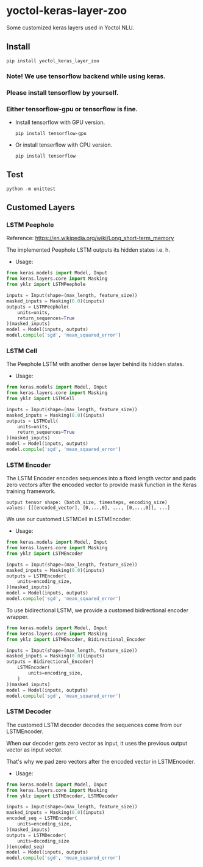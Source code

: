 # yoctol-keras-layer-zoo
Some customized keras layers used in Yoctol NLU.

## Install

`pip install yoctol_keras_layer_zoo`

### Note! We use tensorflow backend while using keras. 
### Please install tensorflow by yourself. 
### Either tensorflow-gpu or tensorflow is fine.

  * Install tensorflow with GPU version.

    `pip install tensorflow-gpu`

  * Or install tenserflow with CPU version.

    `pip install tensorflow`

## Test

`python -m unittest`

## Customed Layers

### LSTM Peephole

Reference: https://en.wikipedia.org/wiki/Long_short-term_memory

The implemented Peephole LSTM outputs its hidden states i.e. h.

 * Usage:
 
 ```python
 from keras.models import Model, Input
 from keras.layers.core import Masking
 from yklz import LSTMPeephole
 
 inputs = Input(shape=(max_length, feature_size))
 masked_inputs = Masking(0.0)(inputs)
 outputs = LSTMPeephole(
     units=units,
     return_sequences=True
 )(masked_inputs)
 model = Model(inputs, outputs)
 model.compile('sgd', 'mean_squared_error')
 ```

### LSTM Cell

The Peephole LSTM with another dense layer behind its hidden states.

 * Usage:
 
 ```python
 from keras.models import Model, Input
 from keras.layers.core import Masking
 from yklz import LSTMCell
 
 inputs = Input(shape=(max_length, feature_size))
 masked_inputs = Masking(0.0)(inputs)
 outputs = LSTMCell(
     units=units,
     return_sequences=True
 )(masked_inputs)
 model = Model(inputs, outputs)
 model.compile('sgd', 'mean_squared_error')
 ```
 
 ### LSTM Encoder
 
 The LSTM Encoder encodes sequences into a fixed length vector and 
 pads zero vectors after the encoded vector to provide mask function 
 in the Keras training framework. 
 
 ```
 output tensor shape: (batch_size, timesteps, encoding_size)
 values: [[[encoded_vector], [0,...,0], ..., [0,...,0]], ...]
 ```
 
 We use our customed LSTMCell in LSTMEncoder.
 
 * Usage:
 
 ```python
 from keras.models import Model, Input
 from keras.layers.core import Masking
 from yklz import LSTMEncoder
 
 inputs = Input(shape=(max_length, feature_size))
 masked_inputs = Masking(0.0)(inputs)
 outputs = LSTMEncoder(
     units=encoding_size,
 )(masked_inputs)
 model = Model(inputs, outputs)
 model.compile('sgd', 'mean_squared_error')
 ```
 
 To use bidirectional LSTM, we provide a customed bidirectional encoder wrapper.

 ```python
 from keras.models import Model, Input
 from keras.layers.core import Masking
 from yklz import LSTMEncoder, Bidirectional_Encoder
 
 inputs = Input(shape=(max_length, feature_size))
 masked_inputs = Masking(0.0)(inputs)
 outputs = Bidirectional_Encoder(
     LSTMEncoder(
         units=encoding_size,
     )
 )(masked_inputs)
 model = Model(inputs, outputs)
 model.compile('sgd', 'mean_squared_error')
 ```

### LSTM Decoder

The customed LSTM decoder decodes the sequences come from our LSTMEncoder.

When our decoder gets zero vector as input, it uses the previous output 
vector as input vector. 

That's why we pad zero vectors after the encoded vector in LSTMEncoder.

 * Usage:
 
 ```python
 from keras.models import Model, Input
 from keras.layers.core import Masking
 from yklz import LSTMEncoder, LSTMDecoder
 
 inputs = Input(shape=(max_length, feature_size))
 masked_inputs = Masking(0.0)(inputs)
 encoded_seq = LSTMEncoder(
     units=encoding_size,
 )(masked_inputs)
 outputs = LSTMDecoder(
     units=decoding_size
 )(encoded_seq)
 model = Model(inputs, outputs)
 model.compile('sgd', 'mean_squared_error')
 ```
